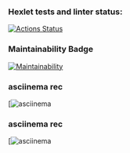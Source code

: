### Hexlet tests and linter status:
[![Actions Status](https://github.com/maksimovyd/python-project-49/workflows/hexlet-check/badge.svg)](https://github.com/maksimovyd/python-project-49/actions)

### Maintainability Badge
[![Maintainability](https://api.codeclimate.com/v1/badges/5b365c56313e0de0eb6b/maintainability)](https://codeclimate.com/github/maksimovyd/python-project-49/maintainability)

### asciinema rec
[![asciinema](https://asciinema.org/a/5fR4OXGqpUKJp3RAh5dox9U7r)

### asciinema rec
[![asciinema](https://asciinema.org/a/Xd3tTs6mbwcXIYe1LoOp3veH8)
